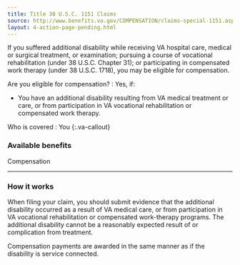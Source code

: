 ```yaml
---
title: Title 38 U.S.C. 1151 Claims
source: http://www.benefits.va.gov/COMPENSATION/claims-special-1151.asp
layout: 4-action-page-pending.html
---
```


If you suffered additional disability while receiving VA hospital care, medical or surgical treatment, or examination; pursuing a course of vocational rehabilitation (under 38 U.S.C. Chapter 31); or participating in compensated work therapy (under 38 U.S.C. 1718), you may be eligible for compensation.

Are you eligible for compensation?
: Yes, if:
  
  - You have an additional disability resulting from VA medical treatment or care, or from participation in VA vocational rehabilitation or compensated work therapy.

Who is covered
: You
{:.va-callout}

### Available benefits

Compensation

-----

### How it works

When filing your claim, you should submit evidence that the additional disability occurred as a result of VA medical care, or from participation in VA vocational rehabilitation or compensated work-therapy programs. The additional disability cannot be a reasonably expected result of or complication from treatment.

Compensation payments are awarded in the same manner as if the disability is service connected.
